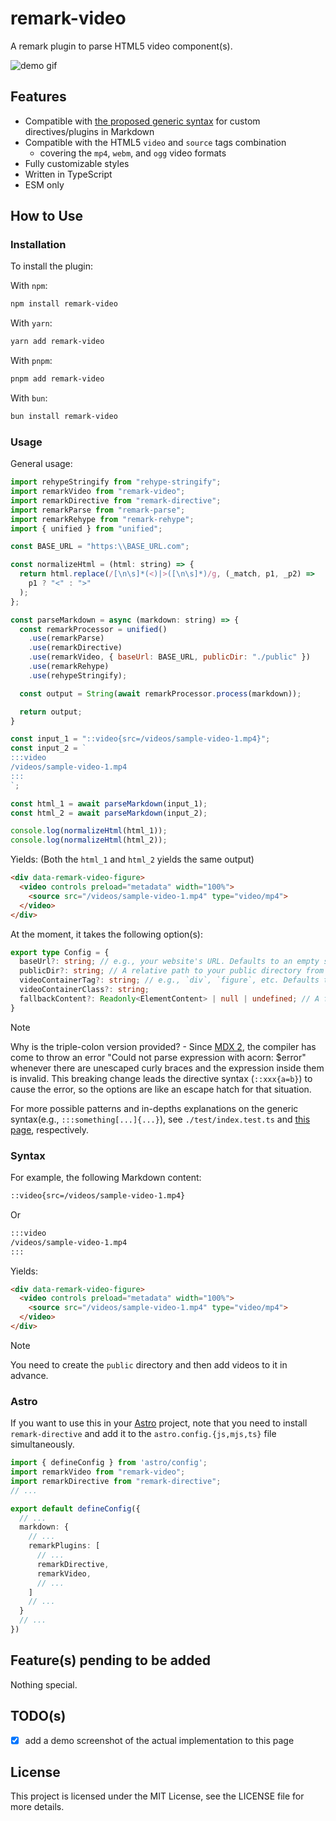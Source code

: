 # remark-video

A remark plugin to parse HTML5 video component(s).

![demo gif](./demo.gif)

## Features

- Compatible with [the proposed generic syntax](https://talk.commonmark.org/t/generic-directives-plugins-syntax/444/1) for custom directives/plugins in Markdown
- Compatible with the HTML5 `video` and `source` tags combination
  - covering the `mp4`, `webm`, and `ogg` video formats
- Fully customizable styles
- Written in TypeScript
- ESM only

## How to Use

### Installation

To install the plugin:

With `npm`:

```bash
npm install remark-video
```

With `yarn`:

```bash
yarn add remark-video
```

With `pnpm`:

```bash
pnpm add remark-video
```

With `bun`:

```bash
bun install remark-video
```

### Usage

General usage:

```js
import rehypeStringify from "rehype-stringify";
import remarkVideo from "remark-video";
import remarkDirective from "remark-directive";
import remarkParse from "remark-parse";
import remarkRehype from "remark-rehype";
import { unified } from "unified";

const BASE_URL = "https:\\BASE_URL.com";

const normalizeHtml = (html: string) => {
  return html.replace(/[\n\s]*(<)|>([\n\s]*)/g, (_match, p1, _p2) =>
    p1 ? "<" : ">"
  );
};

const parseMarkdown = async (markdown: string) => {
  const remarkProcessor = unified()
    .use(remarkParse)
    .use(remarkDirective)
    .use(remarkVideo, { baseUrl: BASE_URL, publicDir: "./public" })
    .use(remarkRehype)
    .use(rehypeStringify);

  const output = String(await remarkProcessor.process(markdown));

  return output;
}

const input_1 = "::video{src=/videos/sample-video-1.mp4}";
const input_2 = `
:::video
/videos/sample-video-1.mp4
:::
`;

const html_1 = await parseMarkdown(input_1);
const html_2 = await parseMarkdown(input_2);

console.log(normalizeHtml(html_1));
console.log(normalizeHtml(html_2));
```

Yields: (Both the `html_1` and `html_2` yields the same output)

```html
<div data-remark-video-figure>
  <video controls preload="metadata" width="100%">
    <source src="/videos/sample-video-1.mp4" type="video/mp4">
  </video>
</div>
```

At the moment, it takes the following option(s):

```ts
export type Config = {
  baseUrl?: string; // e.g., your website's URL. Defaults to an empty string
  publicDir?: string; // A relative path to your public directory from the current working directory. Defaults to "./public"
  videoContainerTag?: string; // e.g., `div`, `figure`, etc. Defaults to `div`
  videoContainerClass?: string;
  fallbackContent?: Readonly<ElementContent> | null | undefined; // A fallback content to let appear when user's browser is not compatible with the HTML5 video tag
}
```

> [!NOTE]
> Why is the triple-colon version provided?
> \- Since [MDX 2](https://mdxjs.com/blog/v2/), the compiler has come to throw an error "Could not parse expression with acorn: $error" whenever there are unescaped curly braces and the expression inside them is invalid. This breaking change leads the directive syntax (`::xxx{a=b}`) to cause the error, so the options are like an escape hatch for that situation.

For more possible patterns and in-depths explanations on the generic syntax(e.g., `:::something[...]{...}`), see `./test/index.test.ts` and [this page](https://talk.commonmark.org/t/generic-directives-plugins-syntax/444/1), respectively.

### Syntax

For example, the following Markdown content:

```markdown
::video{src=/videos/sample-video-1.mp4}
```

Or

```markdown
:::video
/videos/sample-video-1.mp4
:::
```

Yields:

```html
<div data-remark-video-figure>
  <video controls preload="metadata" width="100%">
    <source src="/videos/sample-video-1.mp4" type="video/mp4">
  </video>
</div>
```

> [!NOTE]
> You need to create the `public` directory and then add videos to it in advance.

### Astro

If you want to use this in your [Astro](https://astro.build/) project, note that you need to install `remark-directive` and add it to the `astro.config.{js,mjs,ts}` file simultaneously.

```ts title="astro.config.ts"
import { defineConfig } from 'astro/config';
import remarkVideo from "remark-video";
import remarkDirective from "remark-directive";
// ...

export default defineConfig({
  // ...
  markdown: {
    // ...
    remarkPlugins: [
      // ...
      remarkDirective,
      remarkVideo,
      // ...
    ]
    // ...
  }
  // ...
})
```

## Feature(s) pending to be added

Nothing special.

## TODO(s)

- [x] add a demo screenshot of the actual implementation to this page

## License

This project is licensed under the MIT License, see the LICENSE file for more details.
